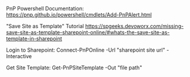 PnP Powershell Documentation: https://pnp.github.io/powershell/cmdlets/Add-PnPAlert.html

"Save Site as Template" Tutorial https://spgeeks.devoworx.com/missing-save-site-as-template-sharepoint-online/#whats-the-save-site-as-template-in-sharepoint


<CMDLETS>
Login to Sharepoint: Connect-PnPOnline -Url "sharepoint site url" -Interactive

Get Site Template: Get-PnPSiteTemplate -Out "file path"


